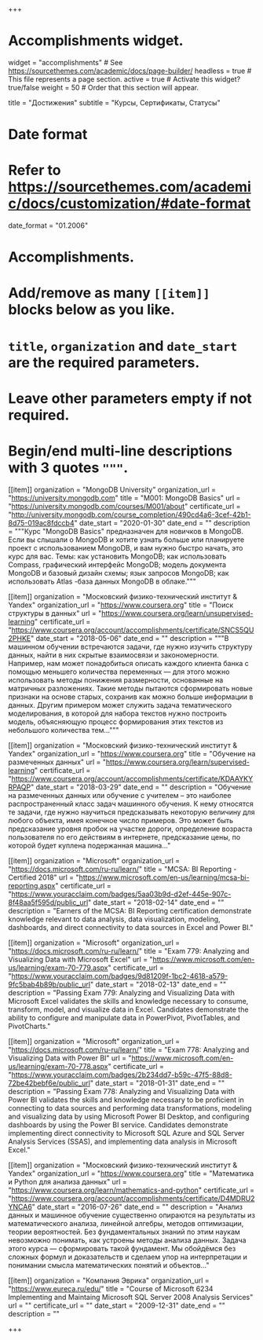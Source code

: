 +++
# Accomplishments widget.
widget = "accomplishments"  # See https://sourcethemes.com/academic/docs/page-builder/
headless = true  # This file represents a page section.
active = true  # Activate this widget? true/false
weight = 50  # Order that this section will appear.

title = "Достижения"
subtitle = "Курсы, Сертификаты, Статусы"

# Date format
#   Refer to https://sourcethemes.com/academic/docs/customization/#date-format
date_format = "01.2006"

# Accomplishments.
#   Add/remove as many `[[item]]` blocks below as you like.
#   `title`, `organization` and `date_start` are the required parameters.
#   Leave other parameters empty if not required.
#   Begin/end multi-line descriptions with 3 quotes `"""`.

[[item]]
  organization = "MongoDB University"
  organization_url = "https://university.mongodb.com"
  title = "M001: MongoDB Basics"
  url = "https://university.mongodb.com/courses/M001/about"
  certificate_url = "http://university.mongodb.com/course_completion/490cd4a6-3cef-42b1-8d75-019ac8fdccb4"
  date_start = "2020-01-30"
  date_end = ""
  description = """Курс "MongoDB Basics" предназначен для новичков в MongoDB. Если вы слышали о MongoDB и хотите узнать больше или планируете проект с использованием MongoDB, и вам нужно быстро начать, это курс для вас. Темы: как установить MongoDB; как использовать Compass, графический интерфейс MongoDB; модель документа MongoDB и базовый дизайн схемы; язык запросов MongoDB; как использовать Atlas -база данных MongoDB в облаке."""

[[item]]
  organization = "Московский физико-технический институт & Yandex"
  organization_url = "https://www.coursera.org"
  title = "Поиск структуры в данных"
  url = "https://www.coursera.org/learn/unsupervised-learning"
  certificate_url = "https://www.coursera.org/account/accomplishments/certificate/SNCS5QU2PHKE"
  date_start = "2018-05-06"
  date_end = ""
  description = """В машинном обучении встречаются задачи, где нужно изучить структуру данных, найти в них скрытые взаимосвязи и закономерности. Например, нам может понадобиться описать каждого клиента банка с помощью меньшего количества переменных — для этого можно использовать методы понижения размерности, основанные на матричных разложениях. Такие методы пытаются сформировать новые признаки на основе старых, сохранив как можно больше информации в данных. Другим примером может служить задача тематического моделирования, в которой для набора текстов нужно построить модель, объясняющую процесс формирования этих текстов из небольшого количества тем..."""

[[item]]
  organization = "Московский физико-технический институт & Yandex"
  organization_url = "https://www.coursera.org"
  title = "Обучение на размеченных данных"
  url = "https://www.coursera.org/learn/supervised-learning"
  certificate_url = "https://www.coursera.org/account/accomplishments/certificate/KDAAYKYRPAQP"
  date_start = "2018-03-29"
  date_end = ""
  description = "Обучение на размеченных данных или обучение с учителем – это наиболее распространенный класс задач машинного обучения. К нему относятся те задачи, где нужно научиться предсказывать некоторую величину для любого объекта, имея конечное число примеров. Это может быть предсказание уровня пробок на участке дороги, определение возраста пользователя по его действиям в интернете, предсказание цены, по которой будет куплена подержанная машина..."

[[item]]
  organization = "Microsoft"
  organization_url = "https://docs.microsoft.com/ru-ru/learn/"
  title = "MCSA: BI Reporting - Certified 2018"
  url = "https://www.microsoft.com/en-us/learning/mcsa-bi-reporting.aspx"
  certificate_url = "https://www.youracclaim.com/badges/5aa03b9d-d2ef-445e-907c-8f48aa5f595d/public_url"
  date_start = "2018-02-14"
  date_end = ""
  description = "Earners of the MCSA: BI Reporting certification demonstrate knowledge relevant to data analysis, data visualization, modeling, dashboards, and direct connectivity to data sources in Excel and Power BI."

[[item]]
  organization = "Microsoft"
  organization_url = "https://docs.microsoft.com/ru-ru/learn/"
  title = "Exam 779: Analyzing and Visualizing Data with Microsoft Excel"
  url = "https://www.microsoft.com/en-us/learning/exam-70-779.aspx"
  certificate_url = "https://www.youracclaim.com/badges/9d81209f-1bc2-4618-a579-9fc5bab4b89b/public_url"
  date_start = "2018-02-13"
  date_end = ""
  description = "Passing Exam 779: Analyzing and Visualizing Data with Microsoft Excel  validates the skills and knowledge necessary to consume, transform, model, and visualize data in Excel. Candidates demonstrate the ability to configure and manipulate data in PowerPivot, PivotTables, and PivotCharts."

[[item]]
  organization = "Microsoft"
  organization_url = "https://docs.microsoft.com/ru-ru/learn/"
  title = "Exam 778: Analyzing and Visualizing Data with Power BI"
  url = "https://www.microsoft.com/en-us/learning/exam-70-778.aspx"
  certificate_url = "https://www.youracclaim.com/badges/2b234dd7-b59c-47f5-88d8-72be42bebf6e/public_url"
  date_start = "2018-01-31"
  date_end = ""
  description = "Passing Exam 778: Analyzing and Visualizing Data with Power BI validates the skills and knowledge necessary to be proficient in connecting to data sources and performing data transformations, modeling and visualizing data by using Microsoft Power BI Desktop, and configuring dashboards by using the Power BI service. Candidates demonstrate implementing direct connectivity to Microsoft SQL Azure and SQL Server Analysis Services (SSAS), and implementing data analysis in Microsoft Excel."

[[item]]
  organization = "Московский физико-технический институт & Yandex"
  organization_url = "https://www.coursera.org"
  title = "Математика и Python для анализа данных"
  url = "https://www.coursera.org/learn/mathematics-and-python"
  certificate_url = "https://www.coursera.org/account/accomplishments/certificate/D4MDRU2YNCA6"
  date_start = "2016-07-26"
  date_end = ""
  description = "Анализ данных и машинное обучение существенно опираются на результаты из математического анализа, линейной алгебры, методов оптимизации, теории вероятностей. Без фундаментальных знаний по этим наукам невозможно понимать, как устроены методы анализа данных. Задача этого курса — сформировать такой фундамент. Мы обойдёмся без сложных формул и доказательств и сделаем упор на интерпретации и понимании смысла математических понятий и объектов..."

[[item]]
  organization = "Компания Эврика"
  organization_url = "https://www.eureca.ru/edu/"
  title = "Course of Microsoft 6234 Implementing and Maintaing Microsoft SQL Server 2008 Analysis Services"
  url = ""
  certificate_url = ""
  date_start = "2009-12-31"
  date_end = ""
  description = ""

+++
